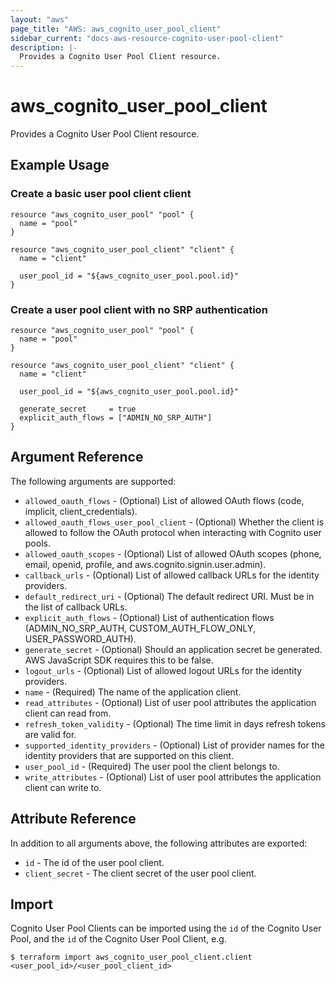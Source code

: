 ```yaml
---
layout: "aws"
page_title: "AWS: aws_cognito_user_pool_client"
sidebar_current: "docs-aws-resource-cognito-user-pool-client"
description: |-
  Provides a Cognito User Pool Client resource.
---
```


# aws_cognito_user_pool_client

Provides a Cognito User Pool Client resource.

## Example Usage

### Create a basic user pool client client

```hcl
resource "aws_cognito_user_pool" "pool" {
  name = "pool"
}

resource "aws_cognito_user_pool_client" "client" {
  name = "client"

  user_pool_id = "${aws_cognito_user_pool.pool.id}"
}
```

### Create a user pool client with no SRP authentication
```hcl
resource "aws_cognito_user_pool" "pool" {
  name = "pool"
}

resource "aws_cognito_user_pool_client" "client" {
  name = "client"

  user_pool_id = "${aws_cognito_user_pool.pool.id}"

  generate_secret     = true
  explicit_auth_flows = ["ADMIN_NO_SRP_AUTH"]
}
```

## Argument Reference

The following arguments are supported:

* `allowed_oauth_flows` - (Optional) List of allowed OAuth flows (code, implicit, client_credentials).
* `allowed_oauth_flows_user_pool_client` - (Optional) Whether the client is allowed to follow the OAuth protocol when interacting with Cognito user pools.
* `allowed_oauth_scopes` - (Optional) List of allowed OAuth scopes (phone, email, openid, profile, and aws.cognito.signin.user.admin).
* `callback_urls` - (Optional) List of allowed callback URLs for the identity providers.
* `default_redirect_uri` - (Optional) The default redirect URI. Must be in the list of callback URLs.
* `explicit_auth_flows` - (Optional) List of authentication flows (ADMIN_NO_SRP_AUTH, CUSTOM_AUTH_FLOW_ONLY, USER_PASSWORD_AUTH).
* `generate_secret` - (Optional) Should an application secret be generated. AWS JavaScript SDK requires this to be false.
* `logout_urls` - (Optional) List of allowed logout URLs for the identity providers.
* `name` - (Required) The name of the application client.
* `read_attributes` - (Optional) List of user pool attributes the application client can read from.
* `refresh_token_validity` - (Optional) The time limit in days refresh tokens are valid for.
* `supported_identity_providers` - (Optional) List of provider names for the identity providers that are supported on this client.
* `user_pool_id` - (Required) The user pool the client belongs to.
* `write_attributes` - (Optional) List of user pool attributes the application client can write to.

## Attribute Reference

In addition to all arguments above, the following attributes are exported:

* `id` - The id of the user pool client.
* `client_secret` - The client secret of the user pool client.

## Import

Cognito User Pool Clients can be imported using the `id` of the Cognito User Pool, and the `id` of the Cognito User Pool Client, e.g.

```
$ terraform import aws_cognito_user_pool_client.client <user_pool_id>/<user_pool_client_id>
```
